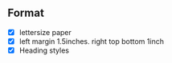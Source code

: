 ## Format

- [x] lettersize paper
- [x] left margin 1.5inches. right top bottom 1inch
- [x] Heading styles
